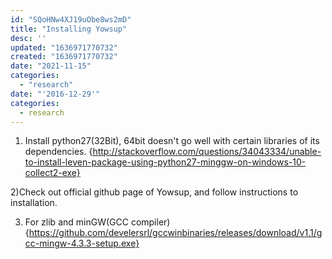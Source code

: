 ```yaml
---
id: "SQoHNw4XJ19uObe8ws2mD"
title: "Installing Yowsup"
desc: ''
updated: "1636971770732"
created: "1636971770732"
date: "2021-11-15"
categories: 
  - "research"
date: "'2016-12-29'"
categories:
  - research
---
```


1) Install python27(32Bit), 64bit doesn't go well with certain libraries of its dependencies. {http://stackoverflow.com/questions/34043334/unable-to-install-leven-package-using-python27-minggw-on-windows-10-collect2-exe}

2)Check out official github page of Yowsup, and follow instructions to installation.

3) For zlib and minGW(GCC compiler) {https://github.com/develersrl/gccwinbinaries/releases/download/v1.1/gcc-mingw-4.3.3-setup.exe}
